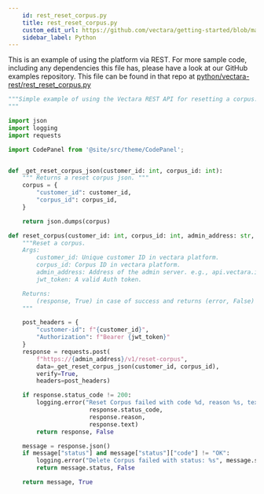```yaml
---
    id: rest_reset_corpus.py
    title: rest_reset_corpus.py
    custom_edit_url: https://github.com/vectara/getting-started/blob/main/language-examples/python/vectara-rest/rest_reset_corpus.py
    sidebar_label: Python
---
```


This is an example of using the platform via REST.  For more sample code, including any dependencies this file has, please have a look at our GitHub examples repository.  This file can be found in that repo at <a href="https://github.com/vectara/getting-started/tree/main/language-examples/python/vectara-rest/rest_reset_corpus.py">python/vectara-rest/rest_reset_corpus.py</a>

```py title="python/vectara-rest/rest_reset_corpus.py"
"""Simple example of using the Vectara REST API for resetting a corpus.
"""

import json
import logging
import requests

import CodePanel from '@site/src/theme/CodePanel';


def _get_reset_corpus_json(customer_id: int, corpus_id: int):
    """ Returns a reset corpus json. """
    corpus = {
        "customer_id": customer_id,
        "corpus_id": corpus_id,
    }

    return json.dumps(corpus)

def reset_corpus(customer_id: int, corpus_id: int, admin_address: str, jwt_token: str):
    """Reset a corpus.
    Args:
        customer_id: Unique customer ID in vectara platform.
        corpus_id: Corpus ID in vectara platform.
        admin_address: Address of the admin server. e.g., api.vectara.io
        jwt_token: A valid Auth token.

    Returns:
        (response, True) in case of success and returns (error, False) in case of failure.
    """

    post_headers = {
        "customer-id": f"{customer_id}",
        "Authorization": f"Bearer {jwt_token}"
    }
    response = requests.post(
        f"https://{admin_address}/v1/reset-corpus",
        data=_get_reset_corpus_json(customer_id, corpus_id),
        verify=True,
        headers=post_headers)

    if response.status_code != 200:
        logging.error("Reset Corpus failed with code %d, reason %s, text %s",
                       response.status_code,
                       response.reason,
                       response.text)
        return response, False

    message = response.json()
    if message["status"] and message["status"]["code"] != "OK":
        logging.error("Delete Corpus failed with status: %s", message.status)
        return message.status, False

    return message, True

```
